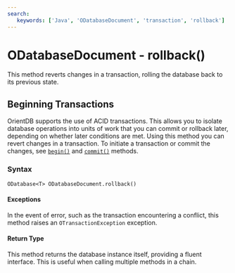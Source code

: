 ```yaml
---
search:
   keywords: ['Java', 'ODatabaseDocument', 'transaction', 'rollback']
---
```


# ODatabaseDocument - rollback() 

This method reverts changes in a transaction, rolling the database back to its previous state. 

## Beginning Transactions

OrientDB supports the use of ACID transactions.   This allows you to isolate database operations into units of work that you can commit or rollback later, depending on whether later conditions are met.  Using this method you can revert changes in a transaction.  To initiate a transaction or commit the changes,  see [`begin()`](begin.md) and [`commit()`](commit.md) methods.

### Syntax

```
ODatabase<T> ODatabaseDocument.rollback()
```

#### Exceptions

In the event of error, such as the transaction encountering a conflict, this method raises an `OTransactionException` exception.

#### Return Type

This method returns the database instance itself, providing a fluent interface.  This is useful when calling multiple methods in a chain.
